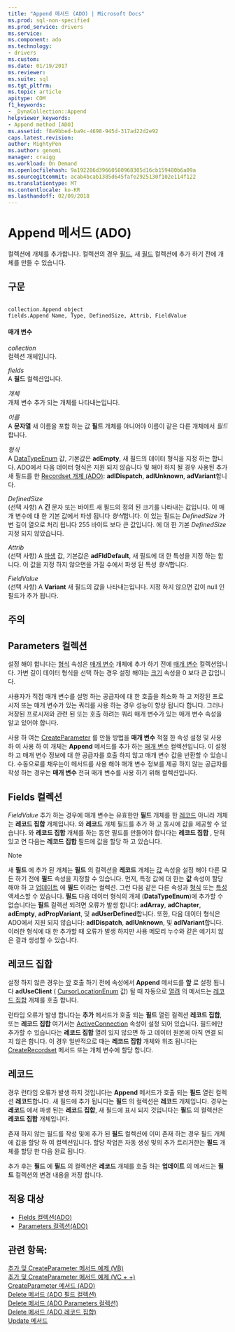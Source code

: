 ```yaml
---
title: "Append 메서드 (ADO) | Microsoft Docs"
ms.prod: sql-non-specified
ms.prod_service: drivers
ms.service: 
ms.component: ado
ms.technology:
- drivers
ms.custom: 
ms.date: 01/19/2017
ms.reviewer: 
ms.suite: sql
ms.tgt_pltfrm: 
ms.topic: article
apitype: COM
f1_keywords:
- _DynaCollection::Append
helpviewer_keywords:
- Append method [ADO]
ms.assetid: f8a9bbed-ba9c-4698-945d-317ad22d2e92
caps.latest.revision: 
author: MightyPen
ms.author: genemi
manager: craigg
ms.workload: On Demand
ms.openlocfilehash: 9a192286d39660580968305d16cb159480b6a09a
ms.sourcegitcommit: acab4bcab1385d645fafe2925130f102e114f122
ms.translationtype: MT
ms.contentlocale: ko-KR
ms.lasthandoff: 02/09/2018
---
```

# <a name="append-method-ado"></a>Append 메서드 (ADO)
컬렉션에 개체를 추가합니다. 컬렉션의 경우 [필드](../../../ado/reference/ado-api/fields-collection-ado.md), 새 [필드](../../../ado/reference/ado-api/field-object.md) 컬렉션에 추가 하기 전에 개체를 만들 수 있습니다.  
  
## <a name="syntax"></a>구문  
  
```  
  
collection.Append object  
fields.Append Name, Type, DefinedSize, Attrib, FieldValue  
```  
  
#### <a name="parameters"></a>매개 변수  
 *collection*  
 컬렉션 개체입니다.  
  
 *fields*  
 A **필드** 컬렉션입니다.  
  
 *개체*  
 개체 변수 추가 되는 개체를 나타내는입니다.  
  
 *이름*  
 A **문자열** 새 이름을 포함 하는 값 **필드** 개체를 아니어야 이름이 같은 다른 개체에서 *필드*합니다.  
  
 *형식*  
 A [DataTypeEnum](../../../ado/reference/ado-api/datatypeenum.md) 값, 기본값은 **adEmpty**, 새 필드의 데이터 형식을 지정 하는 합니다. ADO에서 다음 데이터 형식은 지원 되지 않습니다 및 해야 하지 될 경우 사용된 추가 새 필드를 한 [Recordset 개체 (ADO)](../../../ado/reference/ado-api/recordset-object-ado.md): **adIDispatch**, **adIUnknown**, **adVariant**합니다.  
  
 *DefinedSize*  
 (선택 사항) A **긴** 문자 또는 바이트 새 필드의 정의 된 크기를 나타내는 값입니다. 이 매개 변수에 대 한 기본 값에서 파생 됩니다 *형식*합니다. 이 있는 필드는 *DefinedSize* 가변 길이 열으로 처리 됩니다 255 바이트 보다 큰 값입니다. 에 대 한 기본 *DefinedSize* 지정 되지 않았습니다.  
  
 *Attrib*  
 (선택 사항) A [파생](../../../ado/reference/ado-api/fieldattributeenum.md) 값, 기본값은 **adFldDefault**, 새 필드에 대 한 특성을 지정 하는 합니다. 이 값을 지정 하지 않으면을 가질 수에서 파생 된 특성 *형식*합니다.  
  
 *FieldValue*  
 (선택 사항) A **Variant** 새 필드의 값을 나타내는입니다. 지정 하지 않으면 값이 null 인 필드가 추가 됩니다.  
  
## <a name="remarks"></a>주의  
  
## <a name="parameters-collection"></a>Parameters 컬렉션  
 설정 해야 합니다는 [형식](../../../ado/reference/ado-api/type-property-ado.md) 속성은 [매개 변수](../../../ado/reference/ado-api/parameter-object.md) 개체에 추가 하기 전에 [매개 변수](../../../ado/reference/ado-api/parameters-collection-ado.md) 컬렉션입니다. 가변 길이 데이터 형식을 선택 하는 경우 설정 해야는 [크기](../../../ado/reference/ado-api/size-property-ado-parameter.md) 속성을 0 보다 큰 값입니다.  
  
 사용자가 직접 매개 변수를 설명 하는 공급자에 대 한 호출을 최소화 하 고 저장된 프로시저 또는 매개 변수가 있는 쿼리를 사용 하는 경우 성능이 향상 됩니다 합니다. 그러나 저장된 프로시저와 관련 된 또는 호출 하려는 쿼리 매개 변수가 있는 매개 변수 속성을 알고 있어야 합니다.  
  
 사용 하 여는 [CreateParameter](../../../ado/reference/ado-api/createparameter-method-ado.md) 를 만들 방법을 **매개 변수** 적절 한 속성 설정 및 사용 하 여 사용 하 여 개체는 **Append** 메서드를 추가 하는 [ 매개 변수](../../../ado/reference/ado-api/parameters-collection-ado.md) 컬렉션입니다. 이 설정 하 고 매개 변수 정보에 대 한 공급자를 호출 하지 않고 매개 변수 값을 반환할 수 있습니다. 수동으로를 채우는이 메서드를 사용 해야 매개 변수 정보를 제공 하지 않는 공급자를 작성 하는 경우는 **매개 변수** 전혀 매개 변수를 사용 하기 위해 컬렉션입니다.  
  
## <a name="fields-collection"></a>Fields 컬렉션  
 *FieldValue* 추가 하는 경우에 매개 변수는 유효한만 **필드** 개체를 한 [레코드](../../../ado/reference/ado-api/record-object-ado.md) 아니라 개체는 **레코드 집합** 개체입니다. 와 **레코드** 개체 필드를 추가 하 고 동시에 값을 제공할 수 있습니다. 와 **레코드 집합** 개체를 하는 동안 필드를 만들어야 합니다는 **레코드 집합** , 닫혀 있고 연 다음는 **레코드 집합** 필드에 값을 할당 하 고 있습니다.  
  
> [!NOTE]
>  새 **필드** 에 추가 된 개체는 **필드** 의 컬렉션을 **레코드** 개체는 [값](../../../ado/reference/ado-api/value-property-ado.md) 속성을 설정 해야 다른 모든 하기 전에 **필드** 속성을 지정할 수 있습니다. 먼저, 특정 값에 대 한는 **값** 속성이 할당 해야 하 고 [업데이트](../../../ado/reference/ado-api/update-method.md) 에 **필드** 이라는 컬렉션. 그런 다음 같은 다른 속성과 [형식](../../../ado/reference/ado-api/type-property-ado.md) 또는 [특성](../../../ado/reference/ado-api/attributes-property-ado.md) 액세스할 수 있습니다. **필드** 다음 데이터 형식의 개체 (**DataTypeEnum**)에 추가할 수 없습니다는 **필드** 컬렉션 되려면 오류가 발생 합니다: **adArray**, **adChapter**, **adEmpty**, **adPropVariant**, 및 **adUserDefined**합니다. 또한, 다음 데이터 형식은 ADO에서 지원 되지 않습니다: **adIDispatch**, **adIUnknown**, 및 **adIVariant**합니다. 이러한 형식에 대 한 추가할 때 오류가 발생 하지만 사용 메모리 누수와 같은 예기치 않은 결과 생성할 수 있습니다.  
  
## <a name="recordset"></a>레코드 집합  
 설정 하지 않은 경우는 [앞](../../../ado/reference/ado-api/cursorlocation-property-ado.md) 호출 하기 전에 속성에서 **Append** 메서드를 **앞** 로 설정 됩니다 **adUseClient** ( [CursorLocationEnum](../../../ado/reference/ado-api/cursorlocationenum.md) 값) 될 때 자동으로 [열려](../../../ado/reference/ado-api/open-method-ado-recordset.md) 의 메서드는 [레코드 집합](../../../ado/reference/ado-api/recordset-object-ado.md) 개체를 호출 합니다.  
  
 런타임 오류가 발생 합니다는 **추가** 메서드가 호출 되는 **필드** 열린 컬렉션 **레코드 집합**, 또는 **레코드 집합** 여기서는 [ActiveConnection](../../../ado/reference/ado-api/activeconnection-property-ado.md) 속성이 설정 되어 있습니다. 필드에만 추가할 수 있습니다는 **레코드 집합** 열려 있지 않으면 하 고 데이터 원본에 아직 연결 되지 않은 합니다. 이 경우 일반적으로 때는 **레코드 집합** 개체와 위조 됩니다는 [CreateRecordset](../../../ado/reference/rds-api/createrecordset-method-rds.md) 메서드 또는 개체 변수에 할당 합니다.  
  
## <a name="record"></a>레코드  
 경우 런타임 오류가 발생 하지 것입니다는 **Append** 메서드가 호출 되는 **필드** 열린 컬렉션 **레코드**합니다. 새 필드에 추가 됩니다는 **필드** 의 컬렉션은 **레코드** 개체입니다. 경우는 **레코드** 에서 파생 된는 **레코드 집합**, 새 필드에 표시 되지 것입니다는 **필드** 의 컬렉션은 **레코드 집합** 개체입니다.  
  
 존재 하지 않는 필드를 작성 및에 추가 된 **필드** 컬렉션에 이미 존재 하는 경우 필드 개체에 값을 할당 하 여 컬렉션입니다. 할당 작업은 자동 생성 및의 추가 트리거한는 **필드** 개체를 할당 한 다음 완료 됩니다.  
  
 추가 후는 **필드** 에 **필드** 의 컬렉션은 **레코드** 개체를 호출 하는 **업데이트** 의 메서드는 **필드**  컬렉션의 변경 내용을 저장 합니다.  
  
## <a name="applies-to"></a>적용 대상  
  
- [Fields 컬렉션(ADO)](../../../ado/reference/ado-api/fields-collection-ado.md)  
- [Parameters 컬렉션(ADO)](../../../ado/reference/ado-api/parameters-collection-ado.md)  
  
## <a name="see-also"></a>관련 항목:  
 [추가 및 CreateParameter 메서드 예제 (VB)](../../../ado/reference/ado-api/append-and-createparameter-methods-example-vb.md)   
 [추가 및 CreateParameter 메서드 예제 (VC + +)](../../../ado/reference/ado-api/append-and-createparameter-methods-example-vc.md)   
 [CreateParameter 메서드 (ADO)](../../../ado/reference/ado-api/createparameter-method-ado.md)   
 [Delete 메서드 (ADO 필드 컬렉션)](../../../ado/reference/ado-api/delete-method-ado-fields-collection.md)   
 [Delete 메서드 (ADO Parameters 컬렉션)](../../../ado/reference/ado-api/delete-method-ado-parameters-collection.md)   
 [Delete 메서드 (ADO 레코드 집합)](../../../ado/reference/ado-api/delete-method-ado-recordset.md)   
 [Update 메서드](../../../ado/reference/ado-api/update-method.md)

